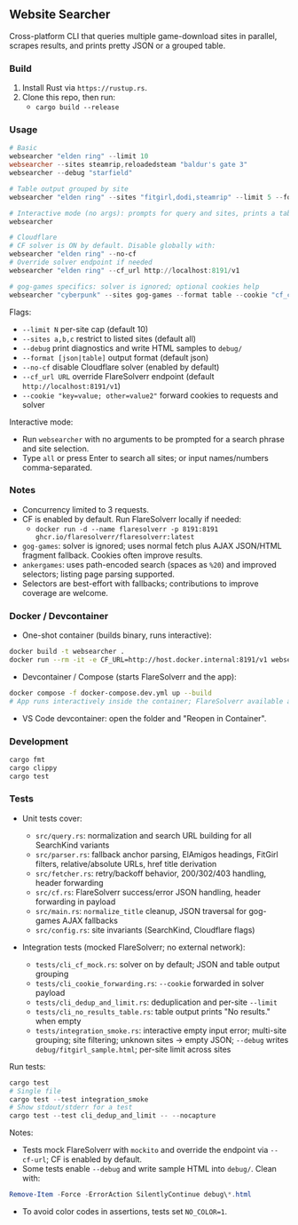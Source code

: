 ## Website Searcher

Cross-platform CLI that queries multiple game-download sites in parallel, scrapes results, and prints pretty JSON or a grouped table.

### Build

1. Install Rust via `https://rustup.rs`.
2. Clone this repo, then run:
   - `cargo build --release`

### Usage

```powershell
# Basic
websearcher "elden ring" --limit 10
websearcher --sites steamrip,reloadedsteam "baldur's gate 3"
websearcher --debug "starfield"

# Table output grouped by site
websearcher "elden ring" --sites "fitgirl,dodi,steamrip" --limit 5 --format table

# Interactive mode (no args): prompts for query and sites, prints a table
websearcher

# Cloudflare
# CF solver is ON by default. Disable globally with:
websearcher "elden ring" --no-cf
# Override solver endpoint if needed
websearcher "elden ring" --cf_url http://localhost:8191/v1

# gog-games specifics: solver is ignored; optional cookies help
websearcher "cyberpunk" --sites gog-games --format table --cookie "cf_clearance=...; gog_games_download_free_gog_pc_games_session=...; XSRF-TOKEN=..."
```

Flags:
- `--limit N` per-site cap (default 10)
- `--sites a,b,c` restrict to listed sites (default all)
- `--debug` print diagnostics and write HTML samples to `debug/`
- `--format [json|table]` output format (default json)
 - `--no-cf` disable Cloudflare solver (enabled by default)
 - `--cf_url URL` override FlareSolverr endpoint (default `http://localhost:8191/v1`)
 - `--cookie "key=value; other=value2"` forward cookies to requests and solver

Interactive mode:
- Run `websearcher` with no arguments to be prompted for a search phrase and site selection.
- Type `all` or press Enter to search all sites; or input names/numbers comma-separated.

### Notes

- Concurrency limited to 3 requests.
- CF is enabled by default. Run FlareSolverr locally if needed:
  - `docker run -d --name flaresolverr -p 8191:8191 ghcr.io/flaresolverr/flaresolverr:latest`
- `gog-games`: solver is ignored; uses normal fetch plus AJAX JSON/HTML fragment fallback. Cookies often improve results.
- `ankergames`: uses path-encoded search (spaces as `%20`) and improved selectors; listing page parsing supported.
- Selectors are best-effort with fallbacks; contributions to improve coverage are welcome.

### Docker / Devcontainer

- One-shot container (builds binary, runs interactive):
```bash
docker build -t websearcher .
docker run --rm -it -e CF_URL=http://host.docker.internal:8191/v1 websearcher
```

- Devcontainer / Compose (starts FlareSolverr and the app):
```bash
docker compose -f docker-compose.dev.yml up --build
# App runs interactively inside the container; FlareSolverr available at http://flaresolverr:8191/v1
```

- VS Code devcontainer: open the folder and "Reopen in Container".

### Development

```powershell
cargo fmt
cargo clippy
cargo test
```

### Tests

- Unit tests cover:
  - `src/query.rs`: normalization and search URL building for all SearchKind variants
  - `src/parser.rs`: fallback anchor parsing, ElAmigos headings, FitGirl filters, relative/absolute URLs, href title derivation
  - `src/fetcher.rs`: retry/backoff behavior, 200/302/403 handling, header forwarding
  - `src/cf.rs`: FlareSolverr success/error JSON handling, header forwarding in payload
  - `src/main.rs`: `normalize_title` cleanup, JSON traversal for gog-games AJAX fallbacks
  - `src/config.rs`: site invariants (SearchKind, Cloudflare flags)

- Integration tests (mocked FlareSolverr; no external network):
  - `tests/cli_cf_mock.rs`: solver on by default; JSON and table output grouping
  - `tests/cli_cookie_forwarding.rs`: `--cookie` forwarded in solver payload
  - `tests/cli_dedup_and_limit.rs`: deduplication and per-site `--limit`
  - `tests/cli_no_results_table.rs`: table output prints "No results." when empty
  - `tests/integration_smoke.rs`: interactive empty input error; multi-site grouping; site filtering; unknown sites → empty JSON; `--debug` writes `debug/fitgirl_sample.html`; per-site limit across sites

Run tests:
```powershell
cargo test
# Single file
cargo test --test integration_smoke
# Show stdout/stderr for a test
cargo test --test cli_dedup_and_limit -- --nocapture
```

Notes:
- Tests mock FlareSolverr with `mockito` and override the endpoint via `--cf-url`; CF is enabled by default.
- Some tests enable `--debug` and write sample HTML into `debug/`. Clean with:
```powershell
Remove-Item -Force -ErrorAction SilentlyContinue debug\*.html
```
- To avoid color codes in assertions, tests set `NO_COLOR=1`.


